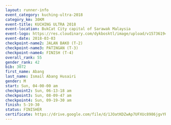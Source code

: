 ```yaml
--- 
layout: runner-info 
event_category: kuching-ultra-2018 
category_km: 30KM 
event-title: KUCHING ULTRA 2018 
event-location: BukCat City capital of Sarawak Malaysia 
event-logo: https://res.cloudinary.com/dykbosktl/image/upload/v1573619473/Logo/kuching-ultra-2018-logo_tlpvm5.png 
event-date: 2018-03-03 
checkpoint-name2: JALAN BAKO (T-2) 
checkpoint-name3: PATINGAN (T-3) 
checkpoint-name4: FINISH (T-4) 
overall_rank: 55
gender_rank: 42
bib: 3072
first_name: Abang
last_name: Ismail Abang Husairi
gender: M
start: Sun, 04-00-00 am
checkpoint2: Sun, 06-13-18 am
checkpoint3: Sun, 08-09-47 am
checkpoint4: Sun, 09-19-30 am
finish: 5-19-30
status: FINISHER
certificate: https://drive.google.com/file/d/1JOatKDZwAp7UFXUc8986jgvYRrbSBg9B/view?usp=sharing","CERTIFICATE")
--- 
```

